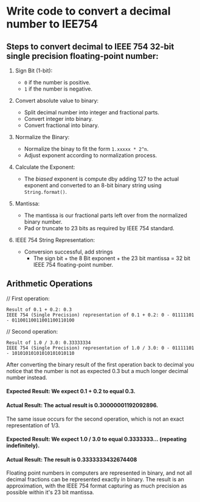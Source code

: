 # Write code to convert a decimal number to IEE754

## Steps to convert decimal to IEEE 754 32-bit single precision floating-point number:

1. Sign Bit (1-bit):
   
   - `0` if the number is positive. 
   - `1` if the number is negative. 
2. Convert absolute value to binary:

   - Split decimal number into integer and fractional parts.
   - Convert integer into binary.
   - Convert fractional into binary. 
3. Normalize the Binary:
   
   - Normalize the binay to fit the form `1.xxxxx * 2^n`.
   - Adjust exponent according to normalization process.
4. Calculate the Exponent:
   
   - The *biased* exponent is compute dby adding 127 to the actual exponent and converted to an 8-bit binary string using `String.format()`.
5. Mantissa:
   
   - The mantissa is our fractional parts left over from the normalized binary number.
   - Pad or truncate to 23 bits as required by IEEE 754 standard. 
6. IEEE 754 String Representation:
   
   - Conversion successful, add strings
      - The sign bit + the 8 Bit exponent + the 23 bit mantissa = 32 bit IEEE 754 floating-point number.

## Arithmetic Operations
// First operation:
```
Result of 0.1 + 0.2: 0.3
IEEE 754 (Single Precision) representation of 0.1 + 0.2: 0 - 01111101 - 01100110011001100110100
```
// Second operation:
```
Result of 1.0 / 3.0: 0.33333334
IEEE 754 (Single Precision) representation of 1.0 / 3.0: 0 - 01111101 - 10101010101010101010110
```

After converting the binary result of the first operation back to decimal you notice that the number is not as expected 0.3 but a much longer decimal number instead.
#### Expected Result: We expect 0.1 + 0.2 to equal 0.3.
#### Actual Result: The actual result is 0.30000001192092896.
The same issue occurs for the second operation, which is not an exact representation of 1/3.
#### Expected Result: We expect 1.0 / 3.0 to equal 0.3333333... (repeating indefinitely).
#### Actual Result: The result is 0.3333333432674408
Floating point numbers in computers are represented in binary, and not all decimal fractions can be represented exactly in binary. The result is an approximation, with the IEEE 754 format capturing as much precision as possible within it's 23 bit mantissa.
